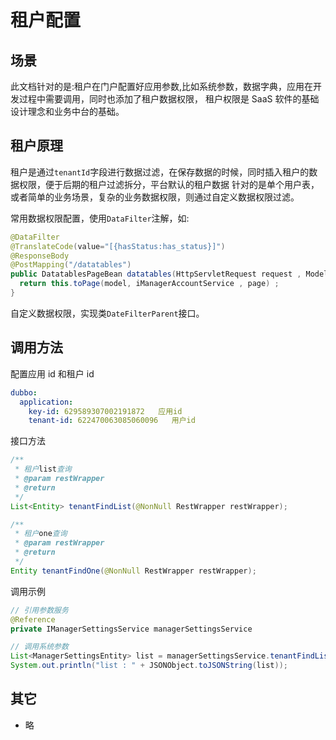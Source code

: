 # 租户配置

## 场景

此文档针对的是:租户在门户配置好应用参数,比如系统参数，数据字典，应用在开发过程中需要调用，同时也添加了租户数据权限，
租户权限是 SaaS 软件的基础设计理念和业务中台的基础。

## 租户原理

租户是通过`tenantId`字段进行数据过滤，在保存数据的时候，同时插入租户的数据权限，便于后期的租户过滤拆分，平台默认的租户数据
针对的是单个用户表，或者简单的业务场景，复杂的业务数据权限，则通过自定义数据权限过滤。

常用数据权限配置，使用`DataFilter`注解，如:

```java
@DataFilter
@TranslateCode(value="[{hasStatus:has_status}]")
@ResponseBody
@PostMapping("/datatables")
public DatatablesPageBean datatables(HttpServletRequest request , Model model ,  DatatablesPageBean page){
  return this.toPage(model, iManagerAccountService , page) ;
}
```

自定义数据权限，实现类`DateFilterParent`接口。

## 调用方法

配置应用 id 和租户 id

```yml
dubbo:
  application:
    key-id: 629589307002191872   应用id
    tenant-id: 622470063085060096   用户id
```

接口方法

```java
/**
 * 租户list查询
 * @param restWrapper
 * @return
 */
List<Entity> tenantFindList(@NonNull RestWrapper restWrapper);

/**
 * 租户one查询
 * @param restWrapper
 * @return
 */
Entity tenantFindOne(@NonNull RestWrapper restWrapper);
```

调用示例

```java
// 引用参数服务
@Reference
private IManagerSettingsService managerSettingsService

// 调用系统参数
List<ManagerSettingsEntity> list = managerSettingsService.tenantFindList(RestWrapper.create().eq("configKey", "sys.portal.style")) ;
System.out.println("list : " + JSONObject.toJSONString(list));
```

## 其它

- 略
